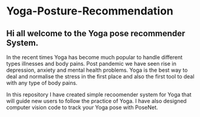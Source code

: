 # Yoga-Posture-Recommendation

## Hi all welcome to the Yoga pose recommender System. 
In the recent times Yoga has become much popular to handle different types illnesses and body pains.
Post pandemic we have seen rise in depression, anxiety and mental health problems.
Yoga is the best way to deal and normalise the stress in the first place and also the first tool to deal with any type of body pains.

In this repository I have created simple recoomender system for Yoga that will guide new users to follow the practice of Yoga.
I have also designed computer vision code to track your Yoga pose with PoseNet.

